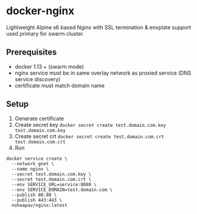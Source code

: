 # docker-nginx
Lightweight Alpine s6 based Nginx with SSL termination & envplate support used primary for swarm cluster.

## Prerequisites 

* docker 1.13 + (swarm mode)
* nginx service must be in same overlay network as proxied service (DNS service discovery)
* certificate must match domain name

## Setup

1. Generate certificate
2. Create secret key ``docker secret create test.domain.com.key test.domain.com.key``
3. Create secret crt ``docker secret create test.domain.com.crt test.domain.com.crt``
4. Run
```{r, engine='bash', count_lines}
docker service create \
  --network gnet \
  --name nginx \
  --secret test.domain.com.key \
  --secret test.domain.com.crt \
  --env SERVICE_URL=service:8080 \
  --env SERVICE_DOMAIN=test.domain.com \
  --publish 88:80 \
  --publish 443:443 \
  nohaapav/nginx:latest
```

